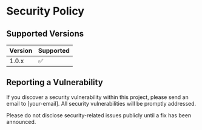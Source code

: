 # Security Policy

## Supported Versions

| Version | Supported          |
| ------- | ------------------ |
| 1.0.x   | :white_check_mark: |

## Reporting a Vulnerability

If you discover a security vulnerability within this project, please send an email to [your-email]. All security vulnerabilities will be promptly addressed.

Please do not disclose security-related issues publicly until a fix has been announced. 